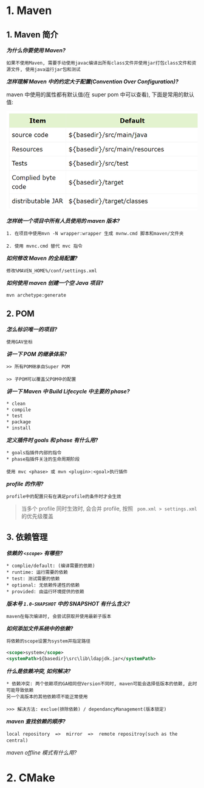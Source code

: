 # 1. Maven

## 1. Maven 简介

**_为什么你要使用 Maven?_**

```
如果不使用Maven, 需要手动使用javac编译出所有class文件并使用jar打包class文件和资源文件, 使用java运行jar包和测试
```

**_怎样理解 Maven 中的约定大于配置(Convention Over Configuration)?_**

maven 中使用的属性都有默认值(在 super pom 中可以查看), 下面是常用的默认值:

![1696733941119](image/build-tool/1696733941119.png)

**_怎样统一个项目中所有人员使用的 maven 版本?_**

```
1. 在项目中使用mvn -N wrapper:wrapper 生成 mvnw.cmd 脚本和maven/文件夹

2. 使用 mvnc.cmd 替代 mvc 指令
```

**_如何修改 Maven 的全局配置?_**

```
修改%MAVEN_HOME%/conf/settings.xml
```

**_如何使用 maven 创建一个空 Java 项目?_**

```
mvn archetype:generate
```

## 2. POM

**_怎么标识唯一的项目?_**

```
使用GAV坐标
```

**_讲一下 POM 的继承体系?_**

```
>> 所有POM继承自Super POM

>> 子POM可以覆盖父POM中的配置
```

**_讲一下 Maven 中 Build Lifecycle 中主要的 phase?_**

```
* clean
* compile
* test
* package
* install
```

**_定义插件时 goals 和 phase 有什么用?_**

```
* goals指插件内部的指令
* phase指插件关注的生命周期阶段

使用 mvc <phase> 或 mvn <plugin>:<goal>执行插件
```

**_profile 的作用?_**

```
profile中的配置只有在满足profile的条件时才会生效
```

> 当多个 profile 同时生效时, 会合并 profile, 按照 ` pom.xml > settings.xml`的优先级覆盖

## 3. 依赖管理

**_依赖的 `<scope>` 有哪些?_**

```
* complie/default: (编译需要的依赖)
* runtime: 运行需要的依赖
* test: 测试需要的依赖
* optional: 无依赖传递性的依赖
* provided: 由运行环境提供的依赖
```

**_版本号 `1.0-SNAPSHOT` 中的 SNAPSHOT 有什么含义?_**

`maven在每次编译时, 会尝试获取并使用最新子版本`

**_如何添加文件系统中的依赖?_**

`将依赖的scope设置为system并指定路径`

```xml
<scope>system</scope>
<systemPath>${basedir}\src\lib\ldapjdk.jar</systemPath>
```

**_什么是依赖冲突, 如何解决?_**

```
* 依赖冲突: 两个依赖项的GA相同但Version不同时, maven可能会选择低版本的依赖, 此时可能导致依赖
另一个高版本的其他依赖项不能正常使用

>>> 解决方法: exclue(排除依赖) / dependancyManagement(版本锁定)
```

**_maven 查找依赖的顺序?_**

`local repository  =>  mirror  =>  remote repositroy(such as the central)`

_maven offline 模式有什么用?_

# 2. CMake
